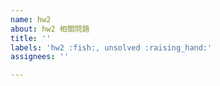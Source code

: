 ```yaml
---
name: hw2
about: hw2 相關問題
title: ''
labels: 'hw2 :fish:, unsolved :raising_hand:'
assignees: ''

---
```



